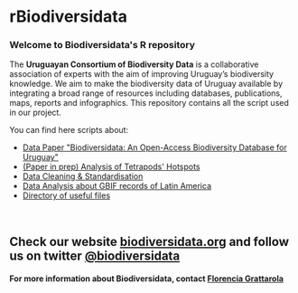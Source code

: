 # rBiodiversidata

### Welcome to Biodiversidata's R repository

The **Uruguayan Consortium of Biodiversity Data** is a collaborative association of experts with the aim of improving Uruguay’s biodiversity knowledge.
We aim to  make the biodiversity data of Uruguay available by integrating a broad range of resources including databases, publications, maps, reports and infographics. This repository contains all the script used in our project.

You can find here scripts about:
  - [Data Paper "Biodiversidata: An Open-Access Biodiversity Database for Uruguay"](/Data%20Paper%20Scripts)
  - [(Paper in prep) Analysis of Tetrapods' Hotspots ](/Hotspots%20Tetrapods)
  - [Data Cleaning & Standardisation](/Useful%20Scripts)
  - [Data Analysis about GBIF records of Latin America](/GBIF%20Latin%20America)
  - [Directory of useful files](/Useful%20files)


<br>

## Check our website [biodiversidata.org](https://biodiversidata.org/) and follow us on twitter [@biodiversidata](https://twitter.com/biodiversidata)  

#### For more information about Biodiversidata, contact [Florencia Grattarola](mailto:flograttarola@gmail.com)  

